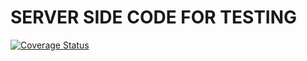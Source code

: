 # SERVER SIDE CODE FOR TESTING

[![Coverage Status](https://coveralls.io/repos/github/UwaweTera/nodejs_and_mongodb/badge.svg?branch=testing)](https://coveralls.io/github/UwaweTera/nodejs_and_mongodb?branch=testing)
